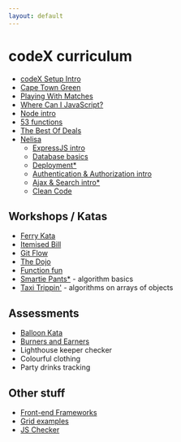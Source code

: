 ```yaml
---
layout: default
---
```


# codeX curriculum

* [codeX Setup Intro](http://intro.projectcodex.co/)
* [Cape Town Green](http://taxi.projectcodex.co/)
* [Playing With Matches](http://matches.projectcodex.co/)
* [Where Can I JavaScript?](http://where.projectcodex.co/)
* [Node intro](http://node.projectcodex.co/)
* [53 functions](http://53.projectcodex.co)
* [The Best Of Deals](http://bestdeal.projectcodex.co/)
* [Nelisa](http://nelisa.projectcodex.co/)
    * [ExpressJS intro](http://expressjs.projectcodex.co/)     
    * [Database basics](http://database.projectcodex.co/)
    * [Deployment*](http://deploy.projectcodex.co/)
    * [Authentication & Authorization intro](http://auth.projectcodex.co/)
    * [Ajax & Search intro*](http://search.projectcodex.co)
    * [Clean Code](http://cleancode.projectcodex.co)

## Workshops / Katas

* [Ferry Kata](http://ferry.projectcodex.co/)
* [Itemised Bill](http://codex-academy.github.io/ItemisedBill/)
* [Git Flow](http://gitflow.projectcodex.co/)
* [The Dojo](http://dojo.projectcodex.co/)
* [Function fun](http://fun.projectcodex.co/)
* [Smartie Pants*](http://smarties.projectcodex.co) - algorithm basics
* [Taxi Trippin'](http://search.projectcodex.co) - algorithms on arrays of objects

## Assessments

* [Balloon Kata](http://balloon.projectcodex.co/)
* [Burners and Earners](http://cell.projectcodex.co/)
* Lighthouse keeper checker
* Colourful clothing
* Party drinks tracking

## Other stuff

* [Front-end Frameworks](http://fef.projectcodex.co/)
* [Grid examples](http://grid.projectcodex.co/)
* [JS Checker](http://checker.projectcodex.co/)

